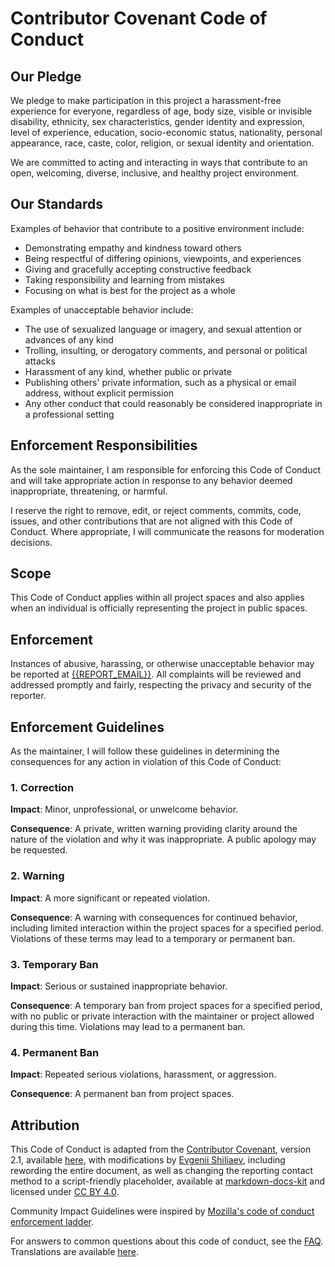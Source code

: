 <!-- Contributor Covenant Code of Conduct - Licensed under CC BY 4.0 -->
<!-- Template by Evgenii Shiliaev - Licensed under CC BY 4.0 -->

# Contributor Covenant Code of Conduct

## Our Pledge

We pledge to make participation in this project a harassment-free experience for everyone, regardless of age, body size,
visible or invisible disability, ethnicity, sex characteristics, gender identity and expression, level of experience,
education, socio-economic status, nationality, personal appearance, race, caste, color, religion, or sexual identity
and orientation.

We are committed to acting and interacting in ways that contribute to an open, welcoming, diverse, inclusive, and healthy
project environment.

## Our Standards

Examples of behavior that contribute to a positive environment include:

- Demonstrating empathy and kindness toward others
- Being respectful of differing opinions, viewpoints, and experiences
- Giving and gracefully accepting constructive feedback
- Taking responsibility and learning from mistakes
- Focusing on what is best for the project as a whole

Examples of unacceptable behavior include:

- The use of sexualized language or imagery, and sexual attention or advances of any kind
- Trolling, insulting, or derogatory comments, and personal or political attacks
- Harassment of any kind, whether public or private
- Publishing others' private information, such as a physical or email address, without explicit permission
- Any other conduct that could reasonably be considered inappropriate in a professional setting

## Enforcement Responsibilities

As the sole maintainer, I am responsible for enforcing this Code of Conduct and will take appropriate action
in response to any behavior deemed inappropriate, threatening, or harmful.

I reserve the right to remove, edit, or reject comments, commits, code, issues, and other contributions that are not
aligned with this Code of Conduct. Where appropriate, I will communicate the reasons for moderation decisions.

## Scope

This Code of Conduct applies within all project spaces and also applies when an individual is officially representing
the project in public spaces.

## Enforcement

Instances of abusive, harassing, or otherwise unacceptable behavior may be reported at [{{REPORT_EMAIL}}][{{REPORT_EMAIL}}].
All complaints will be reviewed and addressed promptly and fairly, respecting the privacy and security of the reporter.

## Enforcement Guidelines

As the maintainer, I will follow these guidelines in determining the consequences for any action in violation of this
Code of Conduct:

### 1. Correction

**Impact**: Minor, unprofessional, or unwelcome behavior.

**Consequence**: A private, written warning providing clarity around the nature of the violation
and why it was inappropriate. A public apology may be requested.

### 2. Warning

**Impact**: A more significant or repeated violation.

**Consequence**: A warning with consequences for continued behavior, including limited interaction within the project
spaces for a specified period. Violations of these terms may lead to a temporary or permanent ban.

### 3. Temporary Ban

**Impact**: Serious or sustained inappropriate behavior.

**Consequence**: A temporary ban from project spaces for a specified period, with no public or private interaction
with the maintainer or project allowed during this time. Violations may lead to a permanent ban.

### 4. Permanent Ban

**Impact**: Repeated serious violations, harassment, or aggression.

**Consequence**: A permanent ban from project spaces.

## Attribution

This Code of Conduct is adapted from the [Contributor Covenant][contributor-covenant-web],
version 2.1, available [here][v2.1], with modifications by [Evgenii Shiliaev][evgenii-shiliaev-github],
including rewording the entire document, as well as changing the reporting contact method
to a script-friendly placeholder, available at [markdown-docs-kit][jekwwer-markdown-docs-kit]
and licensed under [CC BY 4.0][jekwwer-markdown-docs-kit-license].

Community Impact Guidelines were inspired by
[Mozilla's code of conduct enforcement ladder][mozilla-code-of-conduct].

For answers to common questions about this code of conduct, see the [FAQ][contributor-covenant-faq].
Translations are available [here][contributor-covenant-translations].

[contributor-covenant-faq]: https://www.contributor-covenant.org/faq
[contributor-covenant-translations]: https://www.contributor-covenant.org/translations
[contributor-covenant-web]: https://www.contributor-covenant.org
[evgenii-shiliaev-github]: https://github.com/Jekwwer
[jekwwer-markdown-docs-kit]: https://github.com/Jekwwer/markdown-docs-kit/blob/main/templates/CODE_OF_CONDUCT.md
[jekwwer-markdown-docs-kit-license]: https://github.com/Jekwwer/markdown-docs-kit/blob/main/LICENSE
[mozilla-code-of-conduct]: https://github.com/mozilla/diversity
[v2.1]: https://www.contributor-covenant.org/version/2/1/code_of_conduct.html
[{{REPORT_EMAIL}}]: mailto:{{REPORT_EMAIL}}
